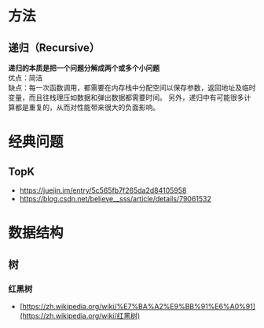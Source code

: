 # 方法
## 递归（Recursive）
**递归的本质是把一个问题分解成两个或多个小问题**  
优点：简洁  
缺点：每一次函数调用，都需要在内存栈中分配空间以保存参数，返回地址及临时变量，而且往栈理压如数据和弹出数据都需要时间。
另外，递归中有可能很多计算都是重复的，从而对性能带来很大的负面影响。



# 经典问题

## TopK

* https://juejin.im/entry/5c565fb7f265da2d84105958
* https://blog.csdn.net/believe__sss/article/details/79061532



# 数据结构

## 树

### 红黑树

* [https://zh.wikipedia.org/wiki/%E7%BA%A2%E9%BB%91%E6%A0%91](https://zh.wikipedia.org/wiki/红黑树)

